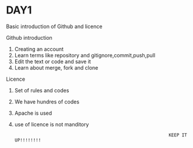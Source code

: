 # DAY1
Basic introduction of Github and licence

Github introduction
1. Creating an account
2. Learn terms like repository and gitignore,commit,push,pull
3. Edit the text or code and save it
4. Learn about merge, fork and clone

Licence
1. Set of rules and codes
2. We have hundres of codes
3. Apache is used
4. use of licence is not manditory

                                                                  KEEP IT UP!!!!!!!!
